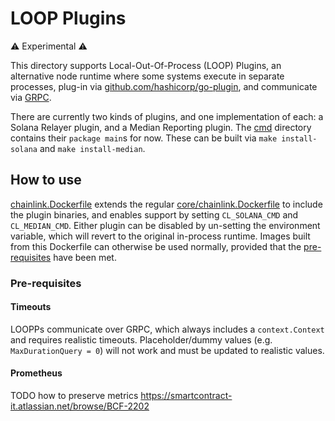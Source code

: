 # LOOP Plugins

:warning: Experimental :warning:

This directory supports Local-Out-Of-Process (LOOP) Plugins, an alternative node runtime where some systems execute in 
separate processes, plug-in via [github.com/hashicorp/go-plugin](https://github.com/hashicorp/go-plugin), and 
communicate via [GRPC](https://grpc.io).

There are currently two kinds of plugins, and one implementation of each: a Solana Relayer plugin, and a Median Reporting
plugin. The [cmd](cmd) directory contains their `package main`s for now. These can be built via `make install-solana` and 
`make install-median`.

## How to use

[chainlink.Dockerfile](chainlink.Dockerfile) extends the regular [core/chainlink.Dockerfile](../core/chainlink.Dockerfile)
to include the plugin binaries, and enables support by setting `CL_SOLANA_CMD` and `CL_MEDIAN_CMD`. Either plugin can be
disabled by un-setting the environment variable, which will revert to the original in-process runtime. Images built from 
this Dockerfile can otherwise be used normally, provided that the [pre-requisites](#pre-requisites) have been met.

### Pre-requisites

#### Timeouts

LOOPPs communicate over GRPC, which always includes a `context.Context` and requires realistic timeouts. Placeholder/dummy
values (e.g. `MaxDurationQuery = 0`) will not work and must be updated to realistic values.


#### Prometheus

TODO how to preserve metrics https://smartcontract-it.atlassian.net/browse/BCF-2202
